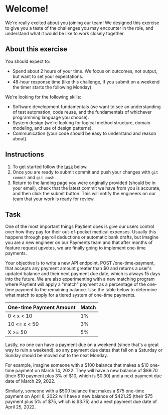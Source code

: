 # Welcome!
We're really excited about you joining our team! We designed this exercise to give you a taste of the challenges you may encounter in the role, and understand what it would be like to work closely together.


## About this exercise
You should expect to:

* Spend about 2 hours of your time. We focus on outcomes, not output, but want to set your expectations.
* 48-hour response time (like this challenge, if you submit on a weekend the timer starts the following Monday).

We're looking for the following skills:

* Software development fundamentals (we want to see an understanding of test automation, code reuse, and the fundamentals of whichever programming language you choose).
* System design (we're looking for logical method structure, domain modeling, and use of design patterns).
* Communication (your code should be easy to understand and reason about).


## Instructions

1. To get started follow the [task](#task) below.
2. Once you are ready to submit commit and push your changes with `git commit` and `git push`.
3. Return to the landing page you were originally provided (should be in your email), check that the latest commit we have from you is accurate, and then click the submit button. This will notify the engineers on our team that your work is ready for review.

## Task
One of the most important things Paytient does is give our users control over how they pay for their out-of-pocket medical expenses. Usually this happens through payroll deductions or automatic bank drafts, but imagine you are a new engineer on our Payments team and that after months of feature request upvotes, we are finally going to implement one-time payments.

Your objective is to write a new API endpoint, POST /one-time-payment, that accepts any payment amount greater than $0 and returns a user's updated balance and their next payment due date, which is always 15 days into the future. We are also experimenting with a new matching program where Paytient will apply a "match" payment as a percentage of the one-time payment to the remaining balance. Use the table below to determine what match to apply for a tiered system of one-time payments.

| One-time Payment Amount | Match |
|-------------------------|-------|
| 0 < x < 10              | 1%    |
| 10 <= x < 50            | 3%    |
| X >= 50                 | 5%    |

Lastly, no one can have a payment due on a weekend (since that's a great way to ruin a weekend), so any payment due dates that fall on a Saturday or Sunday should be moved out to the next Monday.

For example, imagine someone with a $100 balance that makes a $10 one-time payment on March 14, 2022. They will have a new balance of $89.70 (their $10 payment plus 3% of $10, which is $0.30) and a next payment due date of March 29, 2022.

Similarly, someone with a $500 balance that makes a $75 one-time payment on April 8, 2022 will have a new balance of $421.25 (their $75 payment plus 5% of $75, which is $3.75) and a next payment due date of April 25, 2022.
